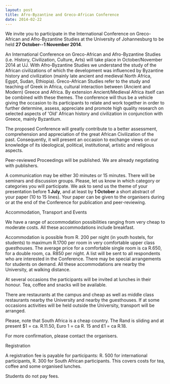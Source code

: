 ```yaml
---
layout: post
title: Afro-Byzantine and Greco-African Conference
date: 2014-02-22
---
```


We invite you to participate in the International Conference on
Greco-African and Afro-Byzantine Studies at the University of
Johannesburg to be held **27 October--1 November 2014**.

An
International Conference on Greco-African and Afro-Byzantine Studies
(i.e. History, Civilization, Culture, Arts) will take place in
October/November 2014 at UJ. With Afro-Byzantine Studies we understand
the study of the African civilizations of which the development was
influenced by Byzantine history and civilization (mainly late ancient
and medieval North Africa, Egypt, Sudan, Ethiopia). Greco-African
Studies refer to the study and teaching of Greek in Africa, cultural
interaction between (Ancient and Modern) Greece and Africa. By extension
Ancient/Medieval Africa itself can be combined with these themes. The
conference will thus be a vehicle giving the occasion to its
participants to relate and work together in order to further determine,
assess, appreciate and promote high quality research on selected aspects
of 'Old' African history and civilization in conjunction with Greece,
mainly Byzantium.

The proposed Conference will greatly
contribute to a better assessment, comprehension and appreciation of the
great African Civilization of the past. Consequently, it will present an
occasion to exchange views on our knowledge of its ideological,
political, institutional, artistic and religious
aspects.

Peer-reviewed Proceedings will be published. We are
already negotiating with publishers.

A communication may be
either 30 minutes or 15 minutes. There will be seminars and discussion
groups. Please, let us know in which category or categories you will
participate. We ask to send us the theme of your presentation before **1
July**, and at least by **1 October** a short abstract of your paper (10
to 15 lines). Your paper can be given to the organisers during or at the
end of the Conference for publication and
peer-reviewing.

Accommodation, Transport and
Events

We have a range of accommodation possibilities ranging
from very cheap to moderate costs. All these accommodations include
breakfast.

Accommodation is possible from R. 200 per night
(in youth hostels, for students) to maximum R.1700 per room in very
comfortable upper class guesthouses. The average price for a comfortable
single room is ca R.650, for a double room, ca. R850 per night. A list
will be sent to all respondents who are interested in the Conference.
There may be special arrangements for students on demand. All these
accommodations are nearby the University, at walking
distance.

At several occasions the participants will be
invited at lunches in their honour. Tea, coffee and snacks will be
available.

There are restaurants at the campus and cheap as
well as middle class restaurants nearby the University and nearby the
guesthouses. If at some occasions activities will be held outside the
University, transport will be arranged.

Please, note that
South Africa is a cheap country. The Rand is sliding and at present $1
= ca. R.11.50, Euro 1 = ca R. 15 and ₤1 = ca R.18.

For more
confirmation, please contact the
organisers.

Registration

A registration fee is
payable for participants: R. 500 for international participants, R. 300
for South African participants. This covers costs for tea, coffee and
some organised lunches.

Students do not pay fees.
